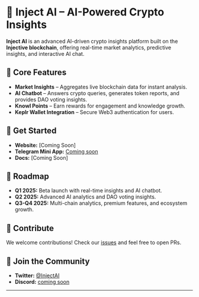 # 🚀 Inject AI – AI-Powered Crypto Insights  

**Inject AI** is an advanced AI-driven crypto insights platform built on the **Injective blockchain**, offering real-time market analytics, predictive insights, and interactive AI chat.  

## 🔹 Core Features  
- **Market Insights** – Aggregates live blockchain data for instant analysis.  
- **AI Chatbot** – Answers crypto queries, generates token reports, and provides DAO voting insights.  
- **Knowl Points** – Earn rewards for engagement and knowledge growth.  
- **Keplr Wallet Integration** – Secure Web3 authentication for users.  

## 🔗 Get Started  
- **Website:** [Coming Soon]  
- **Telegram Mini App:** [Coming soon](#)  
- **Docs:** [Coming Soon]  

## 📌 Roadmap  
- **Q1 2025:** Beta launch with real-time insights and AI chatbot.  
- **Q2 2025:** Advanced AI analytics and DAO voting insights.  
- **Q3-Q4 2025:** Multi-chain analytics, premium features, and ecosystem growth.  

## 🤝 Contribute  
We welcome contributions! Check our [issues](#) and feel free to open PRs.  

## 📢 Join the Community  
- **Twitter:** [@InjectAI](#)  
- **Discord:** [coming soon](#)  

---

